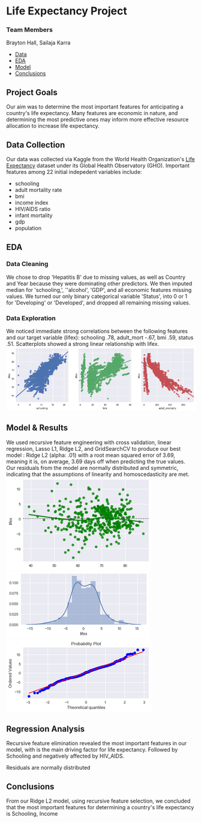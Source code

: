 
# Life Expectancy Project

### Team Members
Brayton Hall, Sailaja Karra

- [Data](#data)
- [EDA](#eda)
- [Model](#model)
- [Conclusions](#concl)

## Project Goals
Our aim was to determine the most important features for anticipating a country's life expectancy. Many features are economic in nature, and determining the most predictive ones may inform more effective resource allocation to increase life expectancy. 

## Data Collection <a name='data'></a>
Our data was collected via Kaggle from the World Health Organization's [Life Expectancy](https://www.kaggle.com/kumarajarshi/life-expectancy-who) dataset under its Global Health Observatory (GHO). Important features among 22 initial indepedent variables include:
- schooling
- adult mortality rate
- bmi
- income index
- HIV/AIDS ratio
- infant mortality
- gdp
- population

## EDA <a name='eda'></a>


### Data Cleaning
We chose to drop 'Hepatitis B' due to missing values, as well as Country and Year because they were dominating other predictors. We then imputed median for 'schooling,', ''alcohol', 'GDP', and all economic features missing values. We turned our only binary categorical variable 'Status', into 0 or 1 for 'Developing' or 'Developed', and dropped all remaining missing values.

### Data Exploration
We noticed immediate strong correlations between the following features and our target variable (lifex): schooling .78, adult_mort -.67, bmi .59, status .51. Scatterplots showed a strong linear relationship with lifex. 
![linear_vars](school_bmi_admort.png)

## Model & Results <a name='model'></a>
We used recursive feature engineering with cross validation, linear regression, Lasso L1, Ridge L2, and GridSearchCV to produce our best model : Ridge L2 (alpha: .01) with a root mean squared error of 3.69, meaning it is, on average, 3.69 days off when predicting the true values. Our residuals from the model are normally distributed and symmetric, indicating that the assumptions of linearity and homoscedasticity are met. 
![residscatter](residualscatter.png)![residdist](residualdist.png)![qqplot](residqq.png)

## Regression Analysis
Recursive feature elimination revealed the most important features in our model, with is the main driving factor for life expectancy. Followed by Schooling and negatively affected by HIV_AIDS.

Residuals are normally distributed 


## Conclusions <a name='conclusions'></a>
From our Ridge L2 model, using recursive feature selection, we concluded that the most important features for determining a country's life expectancy is Schooling, Income 
